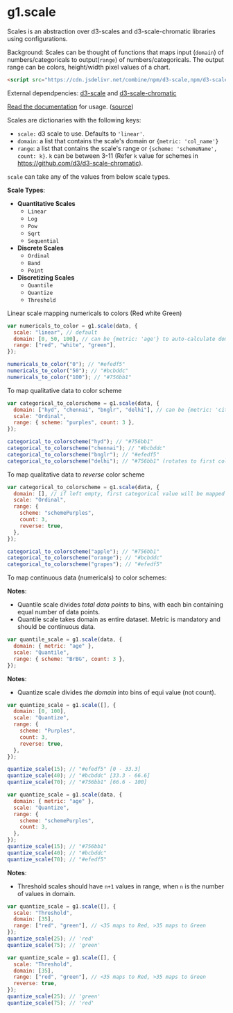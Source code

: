 # g1.scale

Scales is an abstraction over d3-scales and d3-scale-chromatic libraries using configurations.

Background: Scales can be thought of functions that maps input (`domain`) of numbers/categoricals to output(`range`) of numbers/categoricals. The output range can be colors, height/width pixel values of a chart.

```html
<script src="https://cdn.jsdelivr.net/combine/npm/d3-scale,npm/d3-scale-chromatic,npm/g1"></script>
```

External dependpencies: [d3-scale](https://github.com/d3/d3-scale/) and [d3-scale-chromatic](https://github.com/d3/d3-scale-chromatic)

[Read the documentation](https://learn.gramener.com/guide/g1/scales) for usage.
([source](docs/scales.md))

Scales are dictionaries with the following keys:

- `scale:` d3 scale to use. Defaults to `'linear'`.
- `domain`: a list that contains the scale's domain or `{metric: 'col_name'}`
- `range`: a list that contains the scale's range or `{scheme: 'schemeName', count: k}`. `k` can be between 3-11 (Refer `k` value for schemes in https://github.com/d3/d3-scale-chromatic).

`scale` can take any of the values from below scale types.

**Scale Types**:

- **Quantitative Scales**
  - `Linear`
  - `Log`
  - `Pow`
  - `Sqrt`
  - `Sequential`
- **Discrete Scales**
  - `Ordinal`
  - `Band`
  - `Point`
- **Discretizing Scales**
  - `Quantile`
  - `Quantize`
  - `Threshold`

Linear scale mapping numericals to colors (Red white Green)

```js
var numericals_to_color = g1.scale(data, {
  scale: "linear", // default
  domain: [0, 50, 100], // can be {metric: 'age'} to auto-calculate domain
  range: ["red", "white", "green"],
});

numericals_to_color("0"); // "#efedf5"
numericals_to_color("50"); // "#bcbddc"
numericals_to_color("100"); // "#756bb1"
```

To map qualitative data to color scheme

```js
var categorical_to_colorscheme = g1.scale(data, {
  domain: ["hyd", "chennai", "bnglr", "delhi"], // can be {metric: 'city'} to auto-calculate domain
  scale: "Ordinal",
  range: { scheme: "purples", count: 3 },
});

categorical_to_colorscheme("hyd"); // "#756bb1"
categorical_to_colorscheme("chennai"); // "#bcbddc"
categorical_to_colorscheme("bnglr"); // "#efedf5"
categorical_to_colorscheme("delhi"); // "#756bb1" (rotates to first color because count is 3)
```

To map qualitative data to _reverse_ color scheme

```js
var categorical_to_colorscheme = g1.scale(data, {
  domain: [], // if left empty, first categorical value will be mapped to first color from range
  scale: "Ordinal",
  range: {
    scheme: "schemePurples",
    count: 3,
    reverse: true,
  },
});

categorical_to_colorscheme("apple"); // "#756bb1"
categorical_to_colorscheme("orange"); // "#bcbddc"
categorical_to_colorscheme("grapes"); // "#efedf5"
```

To map continuous data (numericals) to color schemes:

**Notes**:

- Quantile scale divides _total data points_ to bins, with each bin containing equal number of data points.
- Quantile scale takes domain as entire dataset. Metric is mandatory and should be continuous data.

```js
var quantile_scale = g1.scale(data, {
  domain: { metric: "age" },
  scale: "Quantile",
  range: { scheme: "BrBG", count: 3 },
});
```

**Notes**:

- Quantize scale divides _the domain_ into bins of equi value (not count).

```js
var quantize_scale = g1.scale([], {
  domain: [0, 100],
  scale: "Quantize",
  range: {
    scheme: "Purples",
    count: 3,
    reverse: true,
  },
});

quantize_scale(15); // "#efedf5" [0 - 33.3]
quantize_scale(40); // "#bcbddc" [33.3 - 66.6]
quantize_scale(70); // "#756bb1" [66.6 - 100]

var quantize_scale = g1.scale(data, {
  domain: { metric: "age" },
  scale: "Quantize",
  range: {
    scheme: "schemePurples",
    count: 3,
  },
});
quantize_scale(15); // "#756bb1"
quantize_scale(40); // "#bcbddc"
quantize_scale(70); // "#efedf5"
```

**Notes**:

- Threshold scales should have `n+1` values in range, when `n` is the number of values in domain.

```js
var quantize_scale = g1.scale([], {
  scale: "Threshold",
  domain: [35],
  range: ["red", "green"], // <35 maps to Red, >35 maps to Green
});
quantize_scale(25); // 'red'
quantize_scale(75); // 'green'

var quantize_scale = g1.scale([], {
  scale: "Threshold",
  domain: [35],
  range: ["red", "green"], // <35 maps to Red, >35 maps to Green
  reverse: true,
});
quantize_scale(25); // 'green'
quantize_scale(75); // 'red'
```
